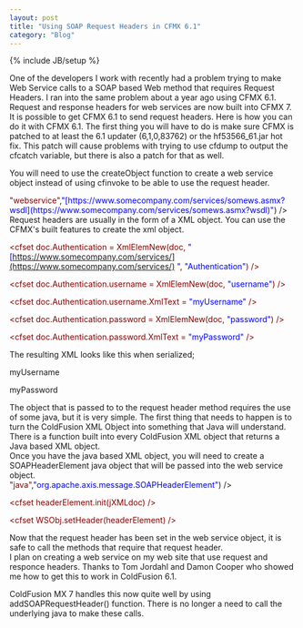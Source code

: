```yaml
---
layout: post
title: "Using SOAP Request Headers in CFMX 6.1"
category: "Blog"
---
```

{% include JB/setup %}

One of the developers I work with recently had a problem trying to make Web Service calls to a SOAP based Web method that requires Request Headers. I ran into the same problem about a year ago using CFMX 6.1\. Request and response headers for web services are now built into CFMX 7\. It is possible to get CFMX 6.1 to send request headers. Here is how you can do it with CFMX 6.1\. The first thing you will have to do is make sure CFMX is patched to at least the 6.1 updater (6,1,0,83762) or the hf53566_61.jar hot fix. This patch will cause problems with trying to use cfdump to output the cfcatch variable, but there is also a patch for that as well.

You will need to use the createObject function to create a web service object instead of using cfinvoke to be able to use the request header.

<div class="code"><font color="MAROON"><cfset WSObj = createObject(<font color="BLUE">"webservice"</font>,<font color="BLUE">"[https://www.somecompany.com/services/somews.asmx?wsdl](https://www.somecompany.com/services/somews.asmx?wsdl)"</font>) /></font></div>
Request headers are usually in the form of a XML object. You can use the CFMX's built features to create the xml object.

<div class="code"><font color="MAROON"><cfset doc = XMLNew() /></font>   

<font color="MAROON"><cfset doc.Authentication = XmlElemNew(doc, <font color="BLUE">"[https://www.somecompany.com/services/](https://www.somecompany.com/services/) "</font>, <font color="BLUE">"Authentication"</font>) /></font>  

<font color="MAROON"><cfset doc.Authentication.username = XmlElemNew(doc, <font color="BLUE">"username"</font>) /></font>  

<font color="MAROON"><cfset doc.Authentication.username.XmlText = <font color="BLUE">"myUsername"</font> /></font>  

<font color="MAROON"><cfset doc.Authentication.password = XmlElemNew(doc, <font color="BLUE">"password"</font>) /></font>  

<font color="MAROON"><cfset doc.Authentication.password.XmlText = <font color="BLUE">"myPassword"</font> /></font>

</div>
The resulting XML looks like this when serialized;

<div class="code"><font color="GREEN"><Authentication></font>  

 <font color="NAVY"><username></font>myUsername<font color="NAVY"></username></font>  

 <font color="NAVY"><password></font>myPassword<font color="NAVY"></password></font>  

<font color="GREEN"></Authentication></font>

</div>
The object that is passed to to the request header method requires the use of some java, but it is very simple. The first thing that needs to happen is to turn the ColdFusion XML Object into something that Java will understand. There is a function built into every ColdFusion XML object that returns a Java based XML object.

<div class="code"><font color="MAROON"><cfset jXMLdoc = doc.getDocumentElement() /></font></div>
Once you have the java based XML object, you will need to create a SOAPHeaderElement java object that will be passed into the web service object.

<div class="code"><font color="MAROON"><cfset headerElement = createObject(<font color="BLUE">"java"</font>,<font color="BLUE">"org.apache.axis.message.SOAPHeaderElement"</font>) /></font>  

<font color="MAROON"><cfset headerElement.init(jXMLdoc) /></font>  

<font color="MAROON"><cfset WSObj.setHeader(headerElement) /></font>

</div>
Now that the request header has been set in the web service object, it is safe to call the methods that require that request header.

<div class="code"><font color="MAROON"><cfset responseValue = WSObj.makeWSCall() /></font></div>
I plan on creating a web service on my web site that use request and responce headers. Thanks to Tom Jordahl and Damon Cooper who showed me how to get this to work in ColdFusion 6.1.

ColdFusion MX 7 handles this now quite well by using addSOAPRequestHeader() function. There is no longer a need to call the underlying java to make these calls.